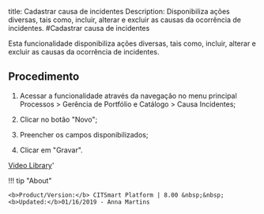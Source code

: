 title: Cadastrar causa de incidentes
Description: Disponibiliza ações diversas, tais como, incluir, alterar e excluir as causas da ocorrência de incidentes.
#Cadastrar causa de incidentes

Esta funcionalidade disponibiliza ações diversas, tais como, incluir, alterar e
excluir as causas da ocorrência de incidentes.

Procedimento
----------------

1.  Acessar a funcionalidade através da navegação no menu principal Processos \>
    Gerência de Portfólio e Catálogo \> Causa Incidentes;

2.  Clicar no botão "Novo";

3.  Preencher os campos disponibilizados;

4.  Clicar em "Gravar".


<i class='fa fa-youtube-play  fa-2x' style='color:#97ce17;vertical-align: middle;'> </i> [Video Library](https://www.youtube.com/playlist?list=PLB5qK2uzf2RPUBXWp7r7A0YUQY07qkSrO)'

!!! tip "About"

    <b>Product/Version:</b> CITSmart Platform | 8.00 &nbsp;&nbsp;
    <b>Updated:</b>01/16/2019 - Anna Martins
